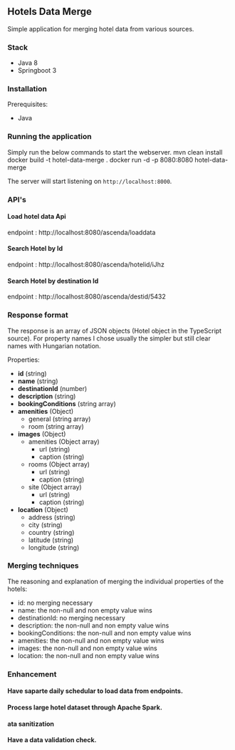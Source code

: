 ## Hotels Data Merge

Simple application for merging hotel data from various sources.

### Stack

* Java 8
* Springboot 3

### Installation

Prerequisites: 
* Java

### Running the application

Simply run the below commands to start the webserver.
mvn clean install
docker build -t hotel-data-merge .
docker run -d -p 8080:8080 hotel-data-merge

The server will start listening on `http://localhost:8000`. 

### API's

#### Load hotel data Api
 endpoint : http://localhost:8080/ascenda/loaddata

#### Search Hotel by Id
 endpoint : http://localhost:8080/ascenda/hotelid/iJhz

#### Search Hotel by destination Id
 endpoint : http://localhost:8080/ascenda/destid/5432



### Response format

The response is an array of JSON objects (Hotel object in the TypeScript source).
For property names I chose usually the simpler but still clear names with Hungarian notation. 

Properties: 
* **id** (string)
* **name** (string)
* **destinationId** (number)
* **description** (string)
* **bookingConditions** (string array)
* **amenities** (Object)
  * general (string array)
  * room (string array)
* **images** (Object)
  * amenities (Object array)
    * url (string)
    * caption (string)
  * rooms (Object array)
    * url (string)
    * caption (string)
  * site (Object array)
    * url (string)
    * caption (string)
* **location** (Object)
  * address (string)
  * city (string)
  * country (string)
  * latitude (string)
  * longitude (string)
  
### Merging techniques

The reasoning and explanation of merging the individual properties of the hotels: 
* id: no merging necessary
* name: the non-null and non empty value wins
* destinationId: no merging necessary
* description: the non-null and non empty value wins
* bookingConditions: the non-null and non empty value wins
* amenities: the non-null and non empty value wins
* images: the non-null and non empty value wins
* location: the non-null and non empty value wins


### Enhancement

#### Have saparte daily schedular to load data from endpoints.

#### Process large hotel dataset through Apache Spark.

#### ata sanitization

#### Have a data validation check.

